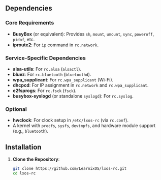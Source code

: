 
## Dependencies
### Core Requirements
- **BusyBox** (or equivalent): Provides `sh`, `mount`, `umount`, `sync`, `poweroff`, `pidof`, etc.
- **iproute2**: For `ip` command in `rc.network`.

### Service-Specific Dependencies
- **alsa-utils**: For `rc.alsa` (`alsactl`).
- **bluez**: For `rc.bluetooth` (`bluetoothd`).
- **wpa_supplicant**: For `rc.wpa_supplicant` (Wi-Fi).
- **dhcpcd**: For IP assignment in `rc.network` and `rc.wpa_supplicant`.
- **e2fsprogs**: For `rc.fsck` (`fsck`).
- **busybox-syslogd** (or standalone `syslogd`): For `rc.syslog`.

### Optional
- **hwclock**: For clock setup in `/etc/lxos-rc` (via `rc.conf`).
- A kernel with `procfs`, `sysfs`, `devtmpfs`, and hardware module support (e.g., `bluetooth`).

## Installation
1. **Clone the Repository**:
   ```bash
   git clone https://github.com/LearnixOS/lxos-rc.git
   cd lxos-rc
